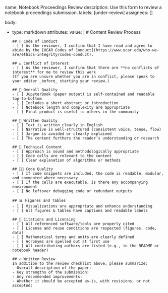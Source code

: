 name: Notebook Proceedings Review
description: Use this form to review a notebook proceedings submission.
labels: [under-review]
assignees: []

body:
  - type: markdown
    attributes:
      value: |
        # Content Review Process

        ## 🤝 Code of Conduct
        - [ ] As the reviewer, I confirm that I have read and agree to abide by the [UCAR Codes of Conduct](https://www.ucar.edu/who-we-are/ethics-integrity/codes-conduct).

        ## ⚖️ Conflict of Interest
        - [ ] As the reviewer, I confirm that there are **no conflicts of interest** for me to review this work  
        (If you are unsure whether you are in conflict, please speak to your editor _before_ starting your review.)

        ## 🧾 Overall Quality
        - [ ] JupyterBook (paper output) is self-contained and readable top-to-bottom
        - [ ] Includes a short abstract or introduction
        - [ ] Notebook length and complexity are appropriate
        - [ ] Final product is useful to others in the community

        ## 📖 Written Quality
        - [ ] Text is written clearly in English
        - [ ] Narrative is well-structured (consistent voice, tense, flow)
        - [ ] Jargon is avoided or clearly explained
        - [ ] The content furthers the reader’s understanding or research

        ## 🧠 Technical Content
        - [ ] Approach is sound and methodologically appropriate
        - [ ] Code cells are relevant to the content
        - [ ] Clear explanation of algorithms or methods

        ## 🧑‍💻 Code Quality
        - [ ] If code snippets are included, the code is readable, modular, and commented where necessary
        - [ ] If the cells are executable, is there any accompanying environment
        - [ ] No leftover debugging code or redundant outputs

        ## 📊 Figures and Tables
        - [ ] Visualizations are appropriate and enhance understanding
        - [ ] All figures & tables have captions and readable labels

        ## 📄 Citations and Licensing
        - [ ] All referenced software/tools are properly cited
        - [ ] License and reuse conditions are respected (figures, code, data)
        - [ ] Mathematical terms and units are clearly defined
        - [ ] Acronyms are spelled out at first use
        - [ ] All contributing authors are listed (e.g., in the README or notebook header)

        ## ✍️ Written Review
        In addition to the review checklist above, please summarize:
        - Overall description of the paper: 
        - Key strengths of the submission:
        - Any recommended improvements:
        - Whether it should be accepted as-is, with revisions, or not accepted:

